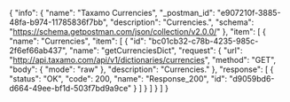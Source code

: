 {
  "info": {
    "name": "Taxamo Currencies",
    "_postman_id": "e907210f-3885-48fa-b974-11785836f7bb",
    "description": "Currencies.",
    "schema": "https://schema.getpostman.com/json/collection/v2.0.0/"
  },
  "item": [
    {
      "name": "Currencies",
      "item": [
        {
          "id": "bc01cb32-c78b-4235-985c-2f6ef66ab437",
          "name": "getCurrenciesDict",
          "request": {
            "url": "http://api.taxamo.com/api/v1/dictionaries/currencies",
            "method": "GET",
            "body": {
              "mode": "raw"
            },
            "description": "Currencies."
          },
          "response": [
            {
              "status": "OK",
              "code": 200,
              "name": "Response_200",
              "id": "d9059bd6-d664-49ee-bf1d-503f7bd9a9ce"
            }
          ]
        }
      ]
    }
  ]
}